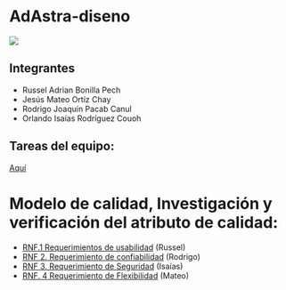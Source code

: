 
# AdAstra-diseno


![](https://github.com/iKinoo/AdAstra-diseno/assets/112036753/23ee3c0d-e59b-420f-9194-5f65d377dc23)

## Integrantes
* Russel Adrian Bonilla Pech
* Jesús Mateo Ortíz Chay
* Rodrigo Joaquín Pacab Canul
* Orlando Isaías Rodríguez Couoh 


## Tareas del equipo:
[Aquí](https://github.com/iKinoo/AdAstra-diseno/tree/main/Tareas)

# Modelo de calidad, Investigación y verificación del atributo de calidad:


* [RNF.1 Requerimientos de usabilidad](Tareas/InvestigacionRNF/Usabilidad) (Russel)
* [RNF 2. Requerimiento de confiabilidad](Tareas/InvestigacionRNF/Confiabilidad) (Rodrigo)
* [RNF 3. Requerimiento de Seguridad]() (Isaías)
* [RNF. 4 Requerimiento de Flexibilidad]() (Mateo)

